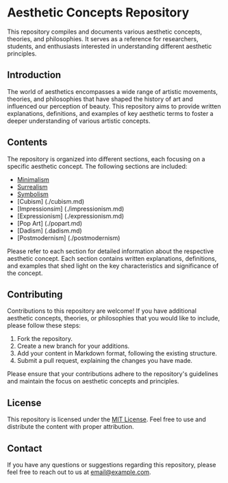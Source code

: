# Aesthetic Concepts Repository

This repository compiles and documents various aesthetic concepts, theories, and philosophies. It serves as a reference for researchers, students, and enthusiasts interested in understanding different aesthetic principles.

## Introduction

The world of aesthetics encompasses a wide range of artistic movements, theories, and philosophies that have shaped the history of art and influenced our perception of beauty. This repository aims to provide written explanations, definitions, and examples of key aesthetic terms to foster a deeper understanding of various artistic concepts.

## Contents

The repository is organized into different sections, each focusing on a specific aesthetic concept. The following sections are included:

- [Minimalism](./minimalism.md)
- [Surrealism](./surrealism.md)
- [Symbolism](./symbolism.md)
- [Cubism] (./cubism.md)
- [Impressionsim] (./impressionism.md)
- [Expressionism] (./expressionism.md)
- [Pop Art] (./popart.md)
- [Dadism] (.dadism.md)
- [Postmodernism] (./postmodernism)

Please refer to each section for detailed information about the respective aesthetic concept. Each section contains written explanations, definitions, and examples that shed light on the key characteristics and significance of the concept.

## Contributing

Contributions to this repository are welcome! If you have additional aesthetic concepts, theories, or philosophies that you would like to include, please follow these steps:

1. Fork the repository.
2. Create a new branch for your additions.
3. Add your content in Markdown format, following the existing structure.
4. Submit a pull request, explaining the changes you have made.

Please ensure that your contributions adhere to the repository's guidelines and maintain the focus on aesthetic concepts and principles.

## License

This repository is licensed under the [MIT License](./LICENSE). Feel free to use and distribute the content with proper attribution.

## Contact

If you have any questions or suggestions regarding this repository, please feel free to reach out to us at [email@example.com](mailto:email@example.com).
